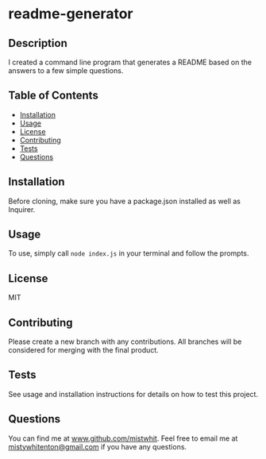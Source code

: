 # readme-generator

## Description
I created a command line program that generates a README based on the answers to a few simple questions.

## Table of Contents
- [Installation](https://github.com/mistwhit/readme-generator#installation)
- [Usage](https://github.com/mistwhit/readme-generator#usage)
- [License](https://github.com/mistwhit/readme-generator#license)
- [Contributing](https://github.com/mistwhit/readme-generator#contributing)
- [Tests](https://github.com/mistwhit/readme-generator#tests)
- [Questions](https://github.com/mistwhit/readme-generator#questions)

## Installation
Before cloning, make sure you have a package.json installed as well as Inquirer. 

## Usage
To use, simply call ```node index.js``` in your terminal and follow the prompts.

## License
MIT

## Contributing
Please create a new branch with any contributions. All branches will be considered for merging with the final product. 

## Tests
See usage and installation instructions for details on how to test this project.

## Questions
You can find me at www.github.com/mistwhit. Feel free to email me at mistywhitenton@gmail.com if you have any questions.